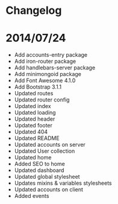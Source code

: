 # Changelog

# 2014/07/24

* Add accounts-entry package
* Add iron-router package
* Add handlebars-server package
* Add minimongoid package
* Add Font Awesome 4.1.0
* Add Bootstrap 3.1.1
* Updated routes
* Updated router config
* Updated index
* Updated loading
* Updated header
* Updated footer
* Updated 404
* Updated README
* Updated accounts on server
* Updated User collection
* Updated home
* Added SEO to home
* Updated dashboard
* Updated global stylesheet
* Updates mixins & variables stylesheets
* Updated accounts on client
* Added events
